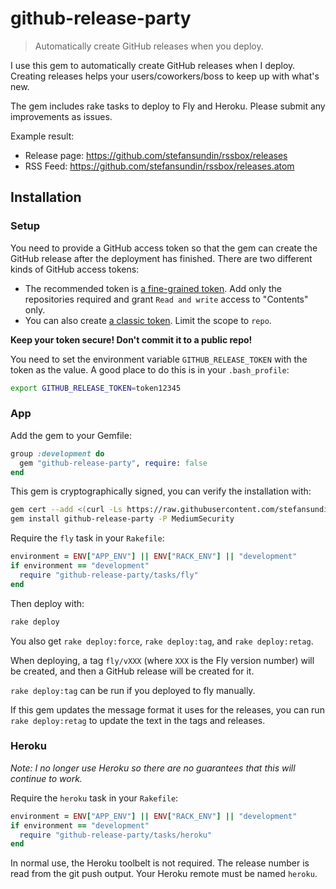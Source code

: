 # github-release-party

> Automatically create GitHub releases when you deploy.

I use this gem to automatically create GitHub releases when I deploy. Creating releases helps your users/coworkers/boss to keep up with what's new.

The gem includes rake tasks to deploy to Fly and Heroku. Please submit any improvements as issues.

Example result:
- Release page: https://github.com/stefansundin/rssbox/releases
- RSS Feed: https://github.com/stefansundin/rssbox/releases.atom


## Installation

### Setup

You need to provide a GitHub access token so that the gem can create the GitHub release after the deployment has finished. There are two different kinds of GitHub access tokens:
- The recommended token is [a fine-grained token](https://github.com/settings/personal-access-tokens). Add only the repositories required and grant `Read and write` access to "Contents" only.
- You can also create [a classic token](https://github.com/settings/tokens). Limit the scope to `repo`.

**Keep your token secure! Don't commit it to a public repo!**

You need to set the environment variable `GITHUB_RELEASE_TOKEN` with the token as the value. A good place to do this is in your `.bash_profile`:

```bash
export GITHUB_RELEASE_TOKEN=token12345
```

### App

Add the gem to your Gemfile:

```ruby
group :development do
  gem "github-release-party", require: false
end
```

This gem is cryptographically signed, you can verify the installation with:

```bash
gem cert --add <(curl -Ls https://raw.githubusercontent.com/stefansundin/github-release-party/main/certs/stefansundin.pem)
gem install github-release-party -P MediumSecurity
```

Require the `fly` task in your `Rakefile`:

```ruby
environment = ENV["APP_ENV"] || ENV["RACK_ENV"] || "development"
if environment == "development"
  require "github-release-party/tasks/fly"
end
```

Then deploy with:

```bash
rake deploy
```

You also get `rake deploy:force`, `rake deploy:tag`, and `rake deploy:retag`.

When deploying, a tag `fly/vXXX` (where `XXX` is the Fly version number) will be created, and then a GitHub release will be created for it.

`rake deploy:tag` can be run if you deployed to fly manually.

If this gem updates the message format it uses for the releases, you can run `rake deploy:retag` to update the text in the tags and releases.

### Heroku

_Note: I no longer use Heroku so there are no guarantees that this will continue to work._

Require the `heroku` task in your `Rakefile`:

```ruby
environment = ENV["APP_ENV"] || ENV["RACK_ENV"] || "development"
if environment == "development"
  require "github-release-party/tasks/heroku"
end
```

In normal use, the Heroku toolbelt is not required. The release number is read from the git push output. Your Heroku remote must be named `heroku`.
